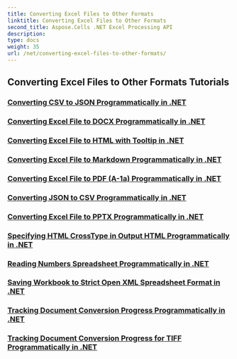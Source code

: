```yaml
---
title: Converting Excel Files to Other Formats
linktitle: Converting Excel Files to Other Formats
second_title: Aspose.Cells .NET Excel Processing API
description: 
type: docs
weight: 35
url: /net/converting-excel-files-to-other-formats/
---
```


## Converting Excel Files to Other Formats Tutorials
### [Converting CSV to JSON Programmatically in .NET](./converting-csv-to-json/)
### [Converting Excel File to DOCX Programmatically in .NET](./converting-excel-file-to-docx/)
### [Converting Excel File to HTML with Tooltip in .NET](./converting-excel-file-to-html-with-tooltip/)
### [Converting Excel File to Markdown Programmatically in .NET](./converting-excel-file-to-markdown/)
### [Converting Excel File to PDF (A-1a) Programmatically in .NET](./converting-excel-file-to-pdf-a-1a/)
### [Converting JSON to CSV Programmatically in .NET](./converting-json-to-csv/)
### [Converting Excel File to PPTX Programmatically in .NET](./converting-excel-file-to-pptx/)
### [Specifying HTML CrossType in Output HTML Programmatically in .NET](./specifying-html-crosstype-in-output-html/)
### [Reading Numbers Spreadsheet Programmatically in .NET](./reading-numbers-spreadsheet/)
### [Saving Workbook to Strict Open XML Spreadsheet Format in .NET](./saving-workbook-to-strict-open-xml-spreadsheet-format/)
### [Tracking Document Conversion Progress Programmatically in .NET](./tracking-document-conversion-progress/)
### [Tracking Document Conversion Progress for TIFF Programmatically in .NET](./tracking-document-conversion-progress-for-tiff/)